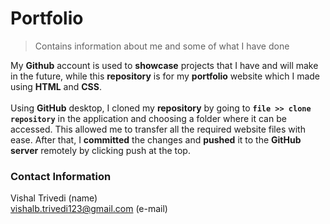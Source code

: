 # Portfolio
> Contains information about me and some of what I have done

My **Github** account is used to **showcase** projects that I have and will make in the future, while this **repository** is for my **portfolio** website which I made using **HTML** and **CSS**.<br>
</br>
Using **GitHub** desktop, I cloned my **repository** by going to **`file >> clone repository`** in the application and choosing a folder where it can be accessed. This allowed me to transfer all the required website files with ease. After that, I **committed** the changes and **pushed** it to the **GitHub server** remotely by clicking push at the top.

### Contact Information
Vishal Trivedi (name)\
vishalb.trivedi123@gmail.com (e-mail)
